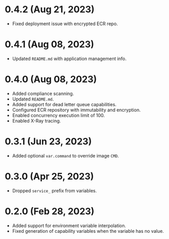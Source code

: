 # 0.4.2 (Aug 21, 2023)
* Fixed deployment issue with encrypted ECR repo.

# 0.4.1 (Aug 08, 2023)
* Updated `README.md` with application management info.

# 0.4.0 (Aug 08, 2023)
* Added compliance scanning.
* Updated `README.md`.
* Added support for dead letter queue capabilities.
* Configured ECR repository with immutability and encryption.
* Enabled concurrency execution limit of 100.
* Enabled X-Ray tracing.

# 0.3.1 (Jun 23, 2023)
* Added optional `var.command` to override image `CMD`.

# 0.3.0 (Apr 25, 2023)
* Dropped `service_` prefix from variables.

# 0.2.0 (Feb 28, 2023)
* Added support for environment variable interpolation.
* Fixed generation of capability variables when the variable has no value.
